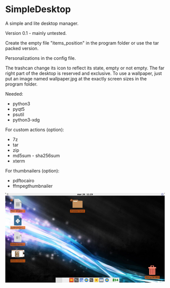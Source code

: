 # SimpleDesktop
A simple and lite desktop manager.

Version 0.1 - mainly untested.

Create the empty file "items_position" in the program folder or use the tar packed version.

Personalizations in the config file.

The trashcan change its icon to reflect its state, empty or not empty. The far right part of the desktop is reserved and exclusive. To use a wallpaper, just put an image named wallpaper.jpg at the exactly screen sizes in the program folder.

Needed:
- python3
- pyqt5
- psutil
- python3-xdg

For custom actions (option):
- 7z
- tar
- zip
- md5sum - sha256sum
- xterm

For thumbnailers (option):
- pdftocairo
- ffmpegthumbnailer

![My image](https://github.com/frank038/SimpleDesktop/blob/main/screenshot1.jpg)
